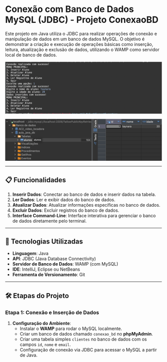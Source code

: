 # Conexão com Banco de Dados MySQL (JDBC) - Projeto ConexaoBD

Este projeto em Java utiliza o JDBC para realizar operações de conexão e manipulação de dados em um banco de dados MySQL. O objetivo é demonstrar a criação e execução de operações básicas como inserção, leitura, atualização e exclusão de dados, utilizando o WAMP como servidor local de banco de dados.

![Exemplo de Console](console_db.png)

![Banco de dados](banco_de_dados.png)


---

## 📋 Funcionalidades
1. **Inserir Dados**: Conectar ao banco de dados e inserir dados na tabela.
2. **Ler Dados**: Ler e exibir dados do banco de dados.
3. **Atualizar Dados**: Atualizar informações específicas no banco de dados.
4. **Excluir Dados**: Excluir registros do banco de dados.
5. **Interface Command-Line**: Interface interativa para gerenciar o banco de dados diretamente pelo terminal.

---

## 🔧 Tecnologias Utilizadas
- **Linguagem**: Java
- **API**: JDBC (Java Database Connectivity)
- **Servidor de Banco de Dados**: WAMP (com MySQL)
- **IDE**: IntelliJ, Eclipse ou NetBeans
- **Ferramenta de Versionamento**: Git

---

## 🛠️ Etapas do Projeto

### Etapa 1: Conexão e Inserção de Dados
1. **Configuração do Ambiente**:
   - Instalar o **WAMP** para rodar o MySQL localmente.
   - Criar um banco de dados chamado `conexao_bd` no **phpMyAdmin**.
   - Criar uma tabela simples `clientes` no banco de dados com os campos `id`, `nome` e `email`.
   - Configuração de conexão via JDBC para acessar o MySQL a partir de Java.


